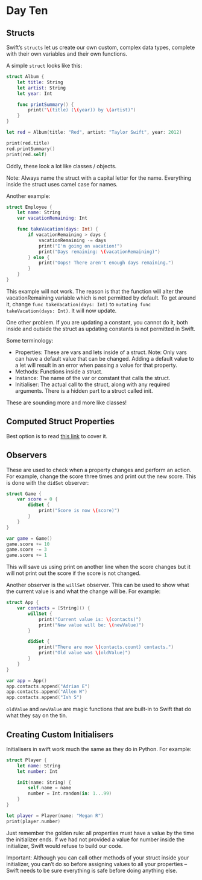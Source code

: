 # Day Ten

## Structs

Swift’s `structs` let us create our own custom, complex data types, complete with their own variables and their own functions.

A simple `struct` looks like this:

``` swift
struct Album {
    let title: String
    let artist: String
    let year: Int

    func printSummary() {
        print("\(title) (\(year)) by \(artist)")
    }
}

let red = Album(title: "Red", artist: "Taylor Swift", year: 2012)

print(red.title)
red.printSummary()
print(red.self)
```

Oddly, these look a lot like classes / objects.

Note: Always name the struct with a capital letter for the name. Everything inside the struct uses camel case for names.

Another example:

``` swift
struct Employee {
    let name: String
    var vacationRemaining: Int

    func takeVacation(days: Int) {
        if vacationRemaining > days {
            vacationRemaining -= days
            print("I'm going on vacation!")
            print("Days remaining: \(vacationRemaining)")
        } else {
            print("Oops! There aren't enough days remaining.")
        }
    }
}
```

This example will not work. The reason is that the function will alter the vacationRemaining variable which is not permitted by default. To get around it, change `func takeVacation(days: Int)` to `mutating func takeVacation(days: Int)`. It will now update.

One other problem. If you are updating a constant, you cannot do it, both inside and outside the struct as updating constants is not permitted in Swift.

Some terminology:

- Properties: These are vars and lets inside of a struct. Note: Only vars can have a default value that can be changed. Adding a default value to a let will result in an error when passing a value for that property.
- Methods: Functions inside a struct.
- Instance: The name of the var or constant that calls the struct.
- Initialiser: The actual call to the struct, along with any required arguments. There is a hidden part to a struct called init.

These are sounding more and more like classes!

## Computed Struct Properties

Best option is to read [this link]("https://www.hackingwithswift.com/quick-start/beginners/how-to-compute-property-values-dynamically") to cover it.

## Observers

These are used to check when a property changes and perform an action. For example, change the score three times and print out the new score. This is done with the `didSet` observer:

``` swift
struct Game {
    var score = 0 {
        didSet {
            print("Score is now \(score)")
        }
    }
}

var game = Game()
game.score += 10
game.score -= 3
game.score += 1
```

This will save us using print on another line when the score changes but it will not print out the score if the score is not changed.

Another observer is the `willSet` observer. This can be used to show what the current value is and what the change will be. For example:

``` swift
struct App {
    var contacts = [String]() {
        willSet {
            print("Current value is: \(contacts)")
            print("New value will be: \(newValue)")
        }

        didSet {
            print("There are now \(contacts.count) contacts.")
            print("Old value was \(oldValue)")
        }
    }
}

var app = App()
app.contacts.append("Adrian E")
app.contacts.append("Allen W")
app.contacts.append("Ish S")
```

`oldValue` and `newValue` are magic functions that are built-in to Swift that do what they say on the tin.

## Creating Custom Initialisers

Initialisers in swift work much the same as they do in Python. For example:

``` swift
struct Player {
    let name: String
    let number: Int

    init(name: String) {
        self.name = name
        number = Int.random(in: 1...99)
    }
}

let player = Player(name: "Megan R")
print(player.number)
```

Just remember the golden rule: all properties must have a value by the time the initializer ends. If we had not provided a value for number inside the initializer, Swift would refuse to build our code.

Important: Although you can call other methods of your struct inside your initializer, you can’t do so before assigning values to all your properties – Swift needs to be sure everything is safe before doing anything else.
